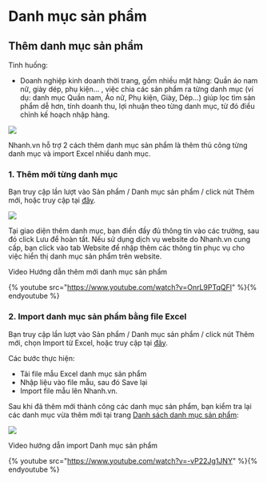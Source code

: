 # Danh mục sản phẩm
## Thêm danh mục sản phẩm
Tình huống:
- Doanh nghiệp kinh doanh thời trang, gồm nhiều mặt hàng: Quần áo nam nữ, giày dép, phụ kiện... , việc chia các sản phẩm ra từng danh mục (ví dụ: danh mục Quần nam, Áo nữ, Phụ kiện, Giày, Dép...) giúp lọc tìm sản phẩm dễ hơn, tính doanh thu, lợi nhuận theo từng danh mục, từ đó điều chỉnh kế hoạch nhập hàng.

![](https://raw.githubusercontent.com/nhanhapi/manual/master/docs/san-pham/img/sp_dmsp.png)

Nhanh.vn hỗ trợ 2 cách thêm danh mục sản phẩm là thêm thủ công từng danh mục và import Excel nhiều danh mục.

### 1. Thêm mới từng danh mục
Bạn truy cập lần lượt vào Sản phẩm / Danh mục sản phẩm / click nút Thêm mới, hoặc truy cập tại [đây](https://nhanh.vn/store/category/index?tab=add).

![](https://raw.githubusercontent.com/nhanhapi/manual/master/docs/san-pham/img/sp-dmsp-1.png)

Tại giao diện thêm danh mục, bạn điền đầy đủ thông tin vào các trường, sau đó click Lưu để hoàn tất.
Nếu sử dụng dịch vụ website do Nhanh.vn cung cấp, bạn click vào tab Website để nhập thêm các thông tin phục vụ cho việc hiển thị danh mục sản phẩm trên website.

Video Hướng dẫn thêm mới danh mục sản phẩm

{% youtube src="https://www.youtube.com/watch?v=OnrL9PTqQFI" %}{% endyoutube %}

### 2. Import danh mục sản phẩm bằng file Excel
Bạn truy cập lần lượt vào Sản phẩm / Danh mục sản phẩm / click nút Thêm mới, chọn Import từ Excel, hoặc truy cập tại [đây]().

Các bước thực hiện:

- Tải file mẫu Excel danh mục sản phẩm
- Nhập liệu vào file mẫu, sau đó Save lại
- Import file mẫu lên Nhanh.vn.

Sau khi đã thêm mới thành công các danh mục sản phẩm, bạn kiểm tra lại các danh mục vừa thêm mới tại trang [Danh sách danh mục sản phẩm](https://nhanh.vn/store/category/index):

![](https://raw.githubusercontent.com/nhanhapi/manual/master/docs/san-pham/img/sp-dmsp-2.png)

Video hướng dẫn import Danh mục sản phẩm

{% youtube src="https://www.youtube.com/watch?v=-vP22Jg1JNY" %}{% endyoutube %}


